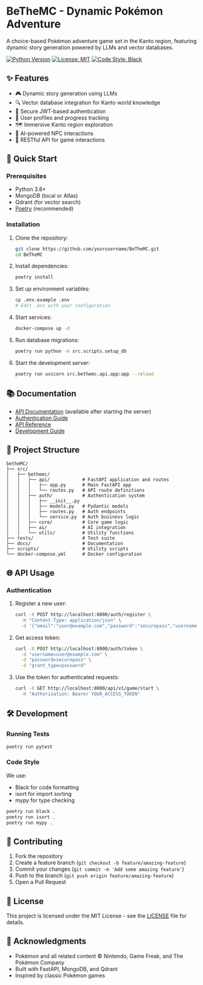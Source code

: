 # BeTheMC - Dynamic Pokémon Adventure

A choice-based Pokémon adventure game set in the Kanto region, featuring dynamic story generation powered by LLMs and vector databases.

[![Python Version](https://img.shields.io/badge/python-3.8+-blue.svg)](https://www.python.org/downloads/)
[![License: MIT](https://img.shields.io/badge/License-MIT-yellow.svg)](https://opensource.org/licenses/MIT)
[![Code Style: Black](https://img.shields.io/badge/code%20style-black-000000.svg)](https://github.com/psf/black)

## ✨ Features

- 🎮 Dynamic story generation using LLMs
- 🔍 Vector database integration for Kanto world knowledge
- 🔐 Secure JWT-based authentication
- 👤 User profiles and progress tracking
- 🗺️ Immersive Kanto region exploration
- 🤖 AI-powered NPC interactions
- 📱 RESTful API for game interactions

## 🚀 Quick Start

### Prerequisites

- Python 3.8+
- MongoDB (local or Atlas)
- Qdrant (for vector search)
- [Poetry](https://python-poetry.org/) (recommended)

### Installation

1. Clone the repository:
   ```bash
   git clone https://github.com/yourusername/BeTheMC.git
   cd BeTheMC
   ```

2. Install dependencies:
   ```bash
   poetry install
   ```

3. Set up environment variables:
   ```bash
   cp .env.example .env
   # Edit .env with your configuration
   ```

4. Start services:
   ```bash
   docker-compose up -d
   ```

5. Run database migrations:
   ```bash
   poetry run python -m src.scripts.setup_db
   ```

6. Start the development server:
   ```bash
   poetry run uvicorn src.bethemc.api.app:app --reload
   ```

## 📚 Documentation

- [API Documentation](http://localhost:8000/docs) (available after starting the server)
- [Authentication Guide](/docs/authentication.md)
- [API Reference](/docs/api/README.md)
- [Development Guide](/docs/development.md)

## 🔧 Project Structure

```
betheMC/
├── src/
│   ├── bethemc/
│   │   ├── api/            # FastAPI application and routes
│   │   │   ├── app.py      # Main FastAPI app
│   │   │   └── routes.py   # API route definitions
│   │   ├── auth/           # Authentication system
│   │   │   ├── __init__.py
│   │   │   ├── models.py   # Pydantic models
│   │   │   ├── routes.py   # Auth endpoints
│   │   │   └── service.py  # Auth business logic
│   │   ├── core/           # Core game logic
│   │   ├── ai/             # AI integration
│   │   └── utils/          # Utility functions
├── tests/                  # Test suite
├── docs/                   # Documentation
├── scripts/                # Utility scripts
└── docker-compose.yml      # Docker configuration
```

## 🌐 API Usage

### Authentication

1. Register a new user:
   ```bash
   curl -X POST http://localhost:8000/auth/register \
     -H "Content-Type: application/json" \
     -d '{"email":"user@example.com","password":"securepass","username":"trainer"}'
   ```

2. Get access token:
   ```bash
   curl -X POST http://localhost:8000/auth/token \
     -d "username=user@example.com" \
     -d "password=securepass" \
     -d "grant_type=password"
   ```

3. Use the token for authenticated requests:
   ```bash
   curl -X GET http://localhost:8000/api/v1/game/start \
     -H "Authorization: Bearer YOUR_ACCESS_TOKEN"
   ```

## 🛠 Development

### Running Tests

```bash
poetry run pytest
```

### Code Style

We use:
- Black for code formatting
- isort for import sorting
- mypy for type checking

```bash
poetry run black .
poetry run isort .
poetry run mypy .
```

## 🤝 Contributing

1. Fork the repository
2. Create a feature branch (`git checkout -b feature/amazing-feature`)
3. Commit your changes (`git commit -m 'Add some amazing feature'`)
4. Push to the branch (`git push origin feature/amazing-feature`)
5. Open a Pull Request

## 📄 License

This project is licensed under the MIT License - see the [LICENSE](LICENSE) file for details.

## 🙏 Acknowledgments

- Pokémon and all related content © Nintendo, Game Freak, and The Pokémon Company
- Built with FastAPI, MongoDB, and Qdrant
- Inspired by classic Pokémon games